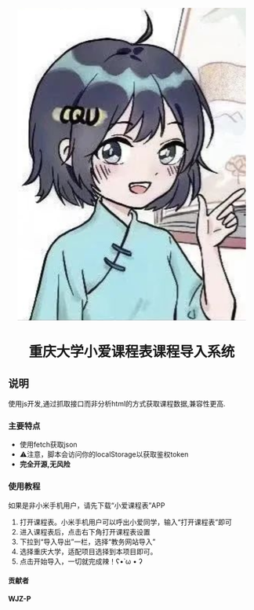 <p align="center">
  <a href="https://github.com/WJZ-P/CQU-class-Import">
    <img src="xiaowei.png" alt="CQU">
  </a>
</p>

<div align="center">
  
# 重庆大学小爱课程表课程导入系统

</div>

## 说明

使用js开发,通过抓取接口而非分析html的方式获取课程数据,兼容性更高.

### 主要特点

- 使用fetch获取json
- ⚠注意，脚本会访问你的localStorage以获取鉴权token
- **完全开源,无风险**

### 使用教程

如果是非小米手机用户，请先下载“小爱课程表”APP
1. 打开课程表。小米手机用户可以呼出小爱同学，输入“打开课程表”即可
2. 进入课程表后，点击右下角打开课程表设置
3. 下拉到“导入导出”一栏，选择“教务网站导入”
4. 选择重庆大学，适配项目选择到本项目即可。
5. 点击开始导入，一切就完成辣！ʕ•̀ ω • ʔ

#### 贡献者
**WJZ-P**
